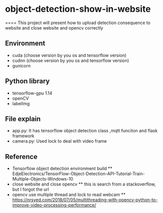 # object-detection-show-in-website
====
This project will present how to upload detection consequence to website and close website and opencv correctly
## Environment
* cuda (choose version by you os and tensorflow version)
* cudnn (choose version by you os and tensorflow version)
* gunicorn
## Python library
* tensorflow-gpu 1.14
* openCV
* labelImg
## File explain
* app.py: It has tensorflow object detection class ,mqtt funciton and flask framework
* camera.py: Used lock to deal with video frame
## Reference
* Tensorflow object detection environment build
** EdjeElectronics/TensorFlow-Object-Detection-API-Tutorial-Train-Multiple-Objects-Windows-10
* close website and close opencv
** this is search from a stackoverflow, but I forgot the url
* opencv use multiple thread and lock to read webcam
** https://nrsyed.com/2018/07/05/multithreading-with-opencv-python-to-improve-video-processing-performance/
